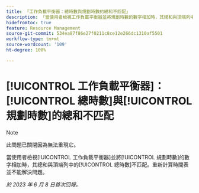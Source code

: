 ```yaml
---
title: 「工作負載平衡器：總時數與規劃時數的總和不匹配」
description: 「當使用者檢視工作負載平衡器並將規劃時數的數字相加時，其總和與頂端列中的總時數不匹配。重新計算時間表並不能解決問題。」
hidefromtoc: true
feature: Resource Management
source-git-commit: 534ea87f86e27f0211c8ce12e266dc1310af5501
workflow-type: tm+mt
source-wordcount: '109'
ht-degree: 100%

---
```



# [!UICONTROL 工作負載平衡器]：[!UICONTROL 總時數]與[!UICONTROL 規劃時數]的總和不匹配

>[!NOTE]
>
>此問題已關閉因為無法重現它。

當使用者檢視[!UICONTROL 工作負載平衡器]並將[!UICONTROL 規劃時數]的數字相加時，其總和與頂端列中的[!UICONTROL 總時數]不匹配。重新計算時間表並不能解決問題。

_於 2023 年 6 月 8 日首次回報。_

